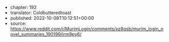 - chapter: 192
- translator: Coldbutteredtoast
- published: 2022-10-09T10:12:51+00:00
- source: https://www.reddit.com/r/MurimLogin/comments/xz8qsb/murim_login_novel_summaries_190199/irm9py6/
